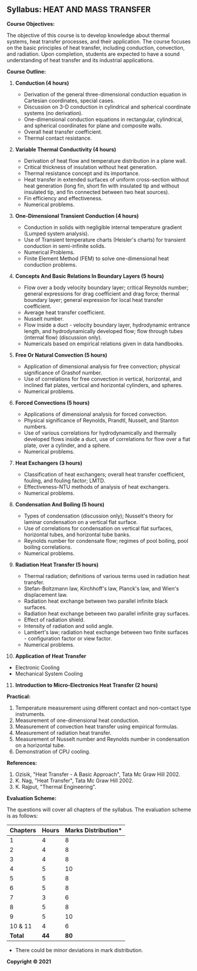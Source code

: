 ## Syllabus: HEAT AND MASS TRANSFER

**Course Objectives:**

The objective of this course is to develop knowledge about thermal systems, heat transfer processes, and their application. The course focuses on the basic principles of heat transfer, including conduction, convection, and radiation. Upon completion, students are expected to have a sound understanding of heat transfer and its industrial applications.

**Course Outline:**

1. **Conduction (4 hours)**
   * Derivation of the general three-dimensional conduction equation in Cartesian coordinates, special cases.
   * Discussion on 3-D conduction in cylindrical and spherical coordinate systems (no derivation).
   * One-dimensional conduction equations in rectangular, cylindrical, and spherical coordinates for plane and composite walls.
   * Overall heat transfer coefficient.
   * Thermal contact resistance.

2. **Variable Thermal Conductivity (4 hours)**
   * Derivation of heat flow and temperature distribution in a plane wall.
   * Critical thickness of insulation without heat generation.
   * Thermal resistance concept and its importance.
   * Heat transfer in extended surfaces of uniform cross-section without heat generation (long fin, short fin with insulated tip and without insulated tip, and fin connected between two heat sources).
   * Fin efficiency and effectiveness.
   * Numerical problems.

3. **One-Dimensional Transient Conduction (4 hours)**
   * Conduction in solids with negligible internal temperature gradient (Lumped system analysis).
   * Use of Transient temperature charts (Heisler's charts) for transient conduction in semi-infinite solids.
   * Numerical Problems.
   * Finite Element Method (FEM) to solve one-dimensional heat conduction problems.

4. **Concepts And Basic Relations In Boundary Layers (5 hours)**
   * Flow over a body velocity boundary layer; critical Reynolds number; general expressions for drag coefficient and drag force; thermal boundary layer; general expression for local heat transfer coefficient.
   * Average heat transfer coefficient.
   * Nusselt number.
   * Flow inside a duct - velocity boundary layer, hydrodynamic entrance length, and hydrodynamically developed flow; flow through tubes (internal flow) (discussion only).
   * Numericals based on empirical relations given in data handbooks.

5. **Free Or Natural Convection (5 hours)**
   * Application of dimensional analysis for free convection; physical significance of Grashof number.
   * Use of correlations for free convection in vertical, horizontal, and inclined flat plates, vertical and horizontal cylinders, and spheres.
   * Numerical problems.

6. **Forced Convections (5 hours)**
   * Applications of dimensional analysis for forced convection.
   * Physical significance of Reynolds, Prandtl, Nusselt, and Stanton numbers.
   * Use of various correlations for hydrodynamically and thermally developed flows inside a duct, use of correlations for flow over a flat plate, over a cylinder, and a sphere.
   * Numerical problems.

7. **Heat Exchangers (3 hours)**
   * Classification of heat exchangers; overall heat transfer coefficient, fouling, and fouling factor; LMTD.
   * Effectiveness-NTU methods of analysis of heat exchangers.
   * Numerical problems.

8. **Condensation And Boiling (5 hours)**
   * Types of condensation (discussion only); Nusselt's theory for laminar condensation on a vertical flat surface.
   * Use of correlations for condensation on vertical flat surfaces, horizontal tubes, and horizontal tube banks.
   * Reynolds number for condensate flow; regimes of pool boiling, pool boiling correlations.
   * Numerical problems.

9. **Radiation Heat Transfer (5 hours)**
   * Thermal radiation; definitions of various terms used in radiation heat transfer.
   * Stefan-Boltzmann law, Kirchhoff's law, Planck's law, and Wien's displacement law.
   * Radiation heat exchange between two parallel infinite black surfaces.
   * Radiation heat exchange between two parallel infinite gray surfaces.
   * Effect of radiation shield.
   * Intensity of radiation and solid angle.
   * Lambert's law; radiation heat exchange between two finite surfaces - configuration factor or view factor.
   * Numerical problems.

10. **Application of Heat Transfer**
   * Electronic Cooling
   * Mechanical System Cooling

11. **Introduction to Micro-Electronics Heat Transfer (2 hours)**

**Practical:**

1. Temperature measurement using different contact and non-contact type instruments.
2. Measurement of one-dimensional heat conduction.
3. Measurement of convection heat transfer using empirical formulas.
4. Measurement of radiation heat transfer.
5. Measurement of Nusselt number and Reynolds number in condensation on a horizontal tube.
6. Demonstration of CPU cooling.

**References:**

1. Ozisik, "Heat Transfer - A Basic Approach", Tata Mc Graw Hill 2002.
2. K. Nag, "Heat Transfer", Tata Mc Graw Hill 2002.
3. K. Rajput, "Thermal Engineering".

**Evaluation Scheme:**

The questions will cover all chapters of the syllabus. The evaluation scheme is as follows:

| Chapters | Hours | Marks Distribution* |
|---|---|---|
| 1 | 4 | 8 |
| 2 | 4 | 8 |
| 3 | 4 | 8 |
| 4 | 5 | 10 |
| 5 | 5 | 8 |
| 6 | 5 | 8 |
| 7 | 3 | 6 |
| 8 | 5 | 8 |
| 9 | 5 | 10 |
| 10 & 11 | 4 | 6 |
| **Total** | **44** | **80** |

* There could be minor deviations in mark distribution.

**Copyright © 2021** 
